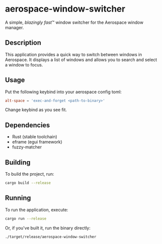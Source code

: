 # aerospace-window-switcher

A simple, <i>blazingly fast</i>™ window switcher for the Aerospace window manager.

## Description

This application provides a quick way to switch between windows in Aerospace. It displays a list of windows and allows you to search and select a window to focus.

## Usage
Put the following keybind into your aerospace config toml:
```toml
alt-space = 'exec-and-forget <path-to-binary>'
```

Change keybind as you see fit.

## Dependencies

- Rust (stable toolchain)
- eframe (egui framework)
- fuzzy-matcher

## Building

To build the project, run:

```bash
cargo build --release
```

## Running

To run the application, execute:

```bash
cargo run --release
```

Or, if you've built it, run the binary directly:

```bash
./target/release/aerospace-window-switcher
```
